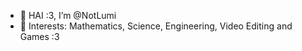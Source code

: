 - 🩷 HAI :3, I’m @NotLumi
- 🩷 Interests: Mathematics, Science, Engineering, Video Editing and Games :3

